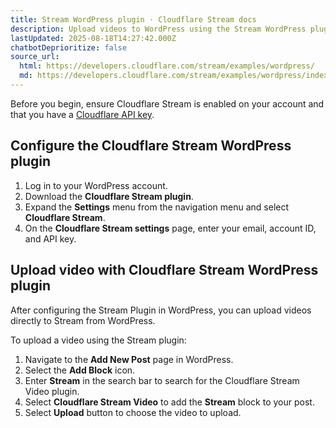 ```yaml
---
title: Stream WordPress plugin · Cloudflare Stream docs
description: Upload videos to WordPress using the Stream WordPress plugin.
lastUpdated: 2025-08-18T14:27:42.000Z
chatbotDeprioritize: false
source_url:
  html: https://developers.cloudflare.com/stream/examples/wordpress/
  md: https://developers.cloudflare.com/stream/examples/wordpress/index.md
---
```


Before you begin, ensure Cloudflare Stream is enabled on your account and that you have a [Cloudflare API key](https://developers.cloudflare.com/fundamentals/api/get-started/keys/).

## Configure the Cloudflare Stream WordPress plugin

1. Log in to your WordPress account.
2. Download the **Cloudflare Stream plugin**.
3. Expand the **Settings** menu from the navigation menu and select **Cloudflare Stream**.
4. On the **Cloudflare Stream settings** page, enter your email, account ID, and API key.

## Upload video with Cloudflare Stream WordPress plugin

After configuring the Stream Plugin in WordPress, you can upload videos directly to Stream from WordPress.

To upload a video using the Stream plugin:

1. Navigate to the **Add New Post** page in WordPress.
2. Select the **Add Block** icon.
3. Enter **Stream** in the search bar to search for the Cloudflare Stream Video plugin.
4. Select **Cloudflare Stream Video** to add the **Stream** block to your post.
5. Select **Upload** button to choose the video to upload.
